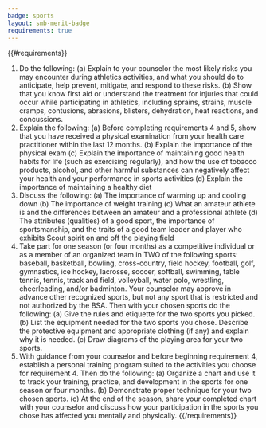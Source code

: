 ```yaml
---
badge: sports
layout: smb-merit-badge
requirements: true
---
```


{{#requirements}}
1. Do the following:
    (a) Explain to your counselor the most likely risks you may encounter during athletics activities, and what you should do to anticipate, help prevent, mitigate, and respond to these risks.
    (b) Show that you know first aid or understand the treatment for injuries that could occur while participating in athletics, including sprains, strains, muscle cramps, contusions, abrasions, blisters, dehydration, heat reactions, and concussions.
2. Explain the following:
    (a) Before completing requirements 4 and 5, show that you have received a physical examination from your health care practitioner within the last 12 months.
    (b) Explain the importance of the physical exam
    (c) Explain the importance of maintaining good health habits for life (such as exercising regularly), and how the use of tobacco products, alcohol, and other harmful substances can negatively affect your health and your performance in sports activities
    (d) Explain the importance of maintaining a healthy diet
3. Discuss the following:
    (a) The importance of warming up and cooling down
    (b) The importance of weight training
    (c) What an amateur athlete is and the differences between an amateur and a professional athlete
    (d) The attributes (qualities) of a good sport, the importance of sportsmanship, and the traits of a good team leader and player who exhibits Scout spirit on and off the playing field
4. Take part for one season (or four months) as a competitive individual or as a member of an organized team in TWO of the following sports: baseball, basketball, bowling, cross-country, field hockey, football, golf, gymnastics, ice hockey, lacrosse, soccer, softball, swimming, table tennis, tennis, track and field, volleyball, water polo, wrestling, cheerleading, and/or badminton. Your counselor may approve in advance other recognized sports, but not any sport that is restricted and not authorized by the BSA. Then with your chosen sports do the following:
    (a) Give the rules and etiquette for the two sports you picked.
    (b) List the equipment needed for the two sports you chose. Describe the protective equipment and appropriate clothing (if any) and explain why it is needed.
    (c) Draw diagrams of the playing area for your two sports.
5. With guidance from your counselor and before beginning requirement 4, establish a personal training program suited to the activities you choose for requirement 4. Then do the following:
    (a) Organize a chart and use it to track your training, practice, and development in the sports for one season or four months.
    (b) Demonstrate proper technique for your two chosen sports.
    (c) At the end of the season, share your completed chart with your counselor and discuss how your participation in the sports you chose has affected you mentally and physically.
{{/requirements}}
